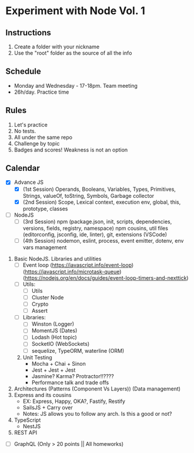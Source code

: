 # Experiment with Node Vol. 1

## Instructions
1. Create a folder with your nickname
2. Use the "root" folder as the source of all the info

## Schedule
* Monday and Wednesday - 17-18pm. Team meeting
* 26h/day. Practice time

## Rules
1. Let's practice
2. No tests.
3. All under the same repo
4. Challenge by topic
5. Badges and scores! Weakness is not an option

## Calendar
- [X] Advance JS
    - [X] (1st Session) Operands, Booleans, Variables, Types, Primitives, Strings, valueOf, toString, Symbols, Garbage collector
    - [X] (2nd Session) Scope, Lexical context, execution env, global, this, prototype, classes
- [ ] NodeJS
   - [ ] (3rd Session) npm (package.json, init, scripts, dependencies, versions, fields, registry, namespace) npm cousins, util files (editorconfig, jsconfig, ide, linter), git, extensions (VSCode)
   - [ ] (4th Session) nodemon, eslint, process, event emitter, dotenv, env vars management
1. Basic NodeJS. Libraries and utilities
    - [ ] Event loop (https://javascript.info/event-loop) (https://javascript.info/microtask-queue) (https://nodejs.org/en/docs/guides/event-loop-timers-and-nexttick)
    - [ ] Utils:
        - [ ] Utils
        - [ ] Cluster Node
        - [ ] Crypto
        - [ ] Assert
    - [ ] Libraries:
        - [ ] Winston (Logger)
        - [ ] MomentJS (Dates)
        - [ ] Lodash (Hot topic)
        - [ ] SocketIO (WebSockets)
        - [ ] sequelize, TypeORM, waterline (ORM)
    2. Unit Testing
        * Mocha + Chai + Sinon
        * Jest + Jest + Jest
        * Jasmine? Karma? Protractor!!????
        * Performance talk and trade offs
3. Architectures (Patterns (Component Vs Layers)) (Data management)
1. Express and its cousins
    * EX: Express, Happy, OKA?, Fastify, Restify
    * SailsJS + Carry over
    * Notes: JS allows you to follow any arch. Is this a good or not? 
1. TypeScript
    * NestJS
3. REST API
- [ ] GraphQL (Only > 20 points || All homeworks)
